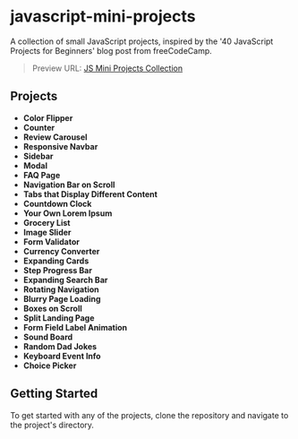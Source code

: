 # javascript-mini-projects

A collection of small JavaScript projects, inspired by the '40 JavaScript Projects for Beginners' blog post from freeCodeCamp.

> Preview URL: [JS Mini Projects Collection](https://danuabd.github.io/javascript-mini-projects/)

## Projects

- **Color Flipper**
- **Counter**
- **Review Carousel**
- **Responsive Navbar**
- **Sidebar**
- **Modal**
- **FAQ Page**
- **Navigation Bar on Scroll**
- **Tabs that Display Different Content**
- **Countdown Clock**
- **Your Own Lorem Ipsum**
- **Grocery List**
- **Image Slider**
- **Form Validator**
- **Currency Converter**
- **Expanding Cards**
- **Step Progress Bar**
- **Expanding Search Bar**
- **Rotating Navigation**
- **Blurry Page Loading**
- **Boxes on Scroll**
- **Split Landing Page**
- **Form Field Label Animation**
- **Sound Board**
- **Random Dad Jokes**
- **Keyboard Event Info**
- **Choice Picker**

## Getting Started

To get started with any of the projects, clone the repository and navigate to the project's directory.
